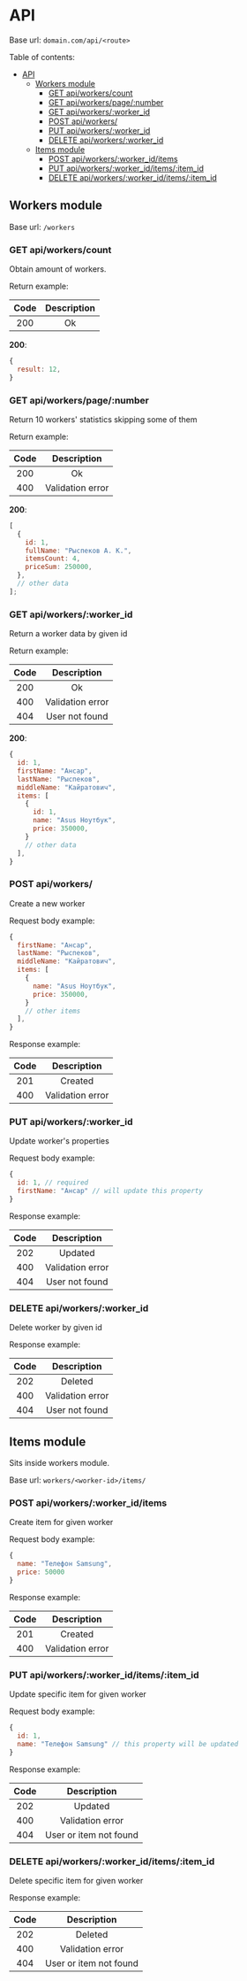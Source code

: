 # API

Base url: `domain.com/api/<route>`

Table of contents:

- [API](#api)
  - [Workers module](#workers-module)
    - [GET api/workers/count](#get-apiworkerscount)
    - [GET api/workers/page/:number](#get-apiworkerspagenumber)
    - [GET api/workers/:worker_id](#get-apiworkersworker_id)
    - [POST api/workers/](#post-apiworkers)
    - [PUT api/workers/:worker_id](#put-apiworkersworker_id)
    - [DELETE api/workers/:worker_id](#delete-apiworkersworker_id)
  - [Items module](#items-module)
    - [POST api/workers/:worker_id/items](#post-apiworkersworker_iditems)
    - [PUT api/workers/:worker_id/items/:item_id](#put-apiworkersworker_iditemsitem_id)
    - [DELETE api/workers/:worker_id/items/:item_id](#delete-apiworkersworker_iditemsitem_id)

## Workers module

Base url: `/workers`

### GET api/workers/count

Obtain amount of workers.

Return example:

| Code | Description |
| :--: | :---------: |
| 200  |     Ok      |

**200**:

```js
{
  result: 12,
}
```

### GET api/workers/page/:number

Return 10 workers' statistics skipping some of them

Return example:

| Code |   Description    |
| :--: | :--------------: |
| 200  |        Ok        |
| 400  | Validation error |

**200**:

```js
[
  {
    id: 1,
    fullName: "Рыспеков А. К.",
    itemsCount: 4,
    priceSum: 250000,
  },
  // other data
];
```

### GET api/workers/:worker_id

Return a worker data by given id

Return example:

| Code |   Description    |
| :--: | :--------------: |
| 200  |        Ok        |
| 400  | Validation error |
| 404  |  User not found  |

**200**:

```js
{
  id: 1,
  firstName: "Ансар",
  lastName: "Рыспеков",
  middleName: "Кайратович",
  items: [
    {
      id: 1,
      name: "Asus Ноутбук",
      price: 350000,
    }
    // other data
  ],
}
```

### POST api/workers/

Create a new worker

Request body example:

```js
{
  firstName: "Ансар",
  lastName: "Рыспеков",
  middleName: "Кайратович",
  items: [
    {
      name: "Asus Ноутбук",
      price: 350000,
    }
    // other items
  ],
}
```

Response example:

| Code |   Description    |
| :--: | :--------------: |
| 201  |     Created      |
| 400  | Validation error |

### PUT api/workers/:worker_id

Update worker's properties

Request body example:

```js
{
  id: 1, // required
  firstName: "Ансар" // will update this property
}
```

Response example:

| Code |   Description    |
| :--: | :--------------: |
| 202  |     Updated      |
| 400  | Validation error |
| 404  |  User not found  |

### DELETE api/workers/:worker_id

Delete worker by given id

Response example:

| Code |   Description    |
| :--: | :--------------: |
| 202  |     Deleted      |
| 400  | Validation error |
| 404  |  User not found  |

## Items module

Sits inside workers module.

Base url: `workers/<worker-id>/items/`

### POST api/workers/:worker_id/items

Create item for given worker

Request body example:

```js
{
  name: "Телефон Samsung",
  price: 50000
}
```

Response example:

| Code |   Description    |
| :--: | :--------------: |
| 201  |     Created      |
| 400  | Validation error |

### PUT api/workers/:worker_id/items/:item_id

Update specific item for given worker

Request body example:

```js
{
  id: 1,
  name: "Телефон Samsung" // this property will be updated
}
```

Response example:

| Code |      Description       |
| :--: | :--------------------: |
| 202  |        Updated         |
| 400  |    Validation error    |
| 404  | User or item not found |

### DELETE api/workers/:worker_id/items/:item_id

Delete specific item for given worker

Response example:

| Code |      Description       |
| :--: | :--------------------: |
| 202  |        Deleted         |
| 400  |    Validation error    |
| 404  | User or item not found |
